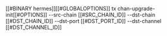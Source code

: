 [[#BINARY hermes]][[#GLOBALOPTIONS]] tx chan-upgrade-init[[#OPTIONS]] --src-chain [[#SRC_CHAIN_ID]] --dst-chain [[#DST_CHAIN_ID]] --dst-port [[#DST_PORT_ID]] --dst-channel [[#DST_CHANNEL_ID]]